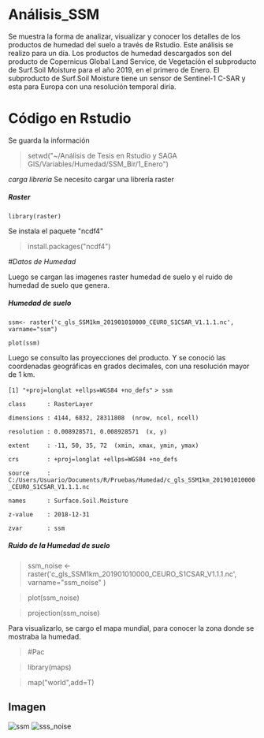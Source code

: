 # Análisis_SSM 
Se muestra la forma de analizar, visualizar y conocer los detalles de los productos de humedad del suelo a través de Rstudio. Este análisis se realizo para un día. 
Los productos de humedad descargados son del producto de Copernicus Global Land Service, de Vegetación el subproducto de Surf.Soil Moisture para el año 2019, en el primero de Enero. El subproducto de Surf.Soil Moisture tiene un sensor de Sentinel-1 C-SAR y esta para Europa con una resolución temporal diría. 


# Código en Rstudio 

Se guarda la información

> setwd("~/Análisis de Tesis en Rstudio y SAGA GIS/Variables/Humedad/SSM_Bir/1_Enero")

*carga libreria*
Se necesito cargar una librería raster

##### Raster 

```library(raster)```

Se instala el paquete "ncdf4"

> install.packages("ncdf4")

*#Datos de Humedad*

Luego se cargan las imagenes raster humedad de suelo y el ruido de humedad de suelo que genera.

##### Humedad de suelo

```ssm<- raster('c_gls_SSM1km_201901010000_CEURO_S1CSAR_V1.1.1.nc', varname="ssm")```

```plot(ssm)```

Luego se consulto las proyecciones del producto. Y se conoció las coordenadas geográficas en grados decimales, con una resolución mayor de 1 km.

```[1] "+proj=longlat +ellps=WGS84 +no_defs"```
```> ssm```

```class      : RasterLayer```

```dimensions : 4144, 6832, 28311808  (nrow, ncol, ncell)```

```resolution : 0.008928571, 0.008928571  (x, y)```

```extent     : -11, 50, 35, 72  (xmin, xmax, ymin, ymax)```

```crs        : +proj=longlat +ellps=WGS84 +no_defs``` 

```source     :``` ```C:/Users/Usuario/Documents/R/Pruebas/Humedad/c_gls_SSM1km_201901010000_CEURO_S1CSAR_V1.1.1.nc ```

```names      : Surface.Soil.Moisture ```

```z-value    : 2018-12-31``` 

```zvar       : ssm```

##### Ruido de la Humedad de suelo

 >ssm_noise <- raster('c_gls_SSM1km_201901010000_CEURO_S1CSAR_V1.1.1.nc', varname="ssm_noise" )
 
>plot(ssm_noise)

>projection(ssm_noise)

Para visualizarlo, se cargo el mapa mundial, para conocer la zona donde se mostraba la humedad. 
>#Pac

>library(maps)

>map("world",add=T)


## Imagen 
![ssm](https://user-images.githubusercontent.com/78845785/110502362-6d126200-80fb-11eb-9fde-b4760091b975.JPG)
![sss_noise](https://user-images.githubusercontent.com/78845785/110502367-6daaf880-80fb-11eb-99df-3d159fdffedc.jpg)

